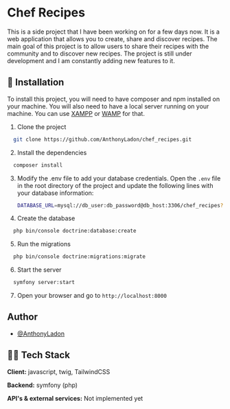 # Chef Recipes

This is a side project that I have been working on for a few days now. It is a web application that allows you to create, share and discover recipes. The main goal of this project is to allow users to share their recipes with the community and to discover new recipes. The project is still under development and I am constantly adding new features to it.

## 🚀 Installation

To install this project, you will need to have composer and npm installed on your machine. You will also need to have a local server running on your machine. You can use [XAMPP](https://www.apachefriends.org/index.html) or [WAMP](https://www.wampserver.com/en/) for that.

1. Clone the project

```bash
  git clone https://github.com/AnthonyLadon/chef_recipes.git
```

2. Install the dependencies

```bash
  composer install
```

3. Modify the .env file to add your database credentials. Open the `.env` file in the root directory of the project and update the following lines with your database information:

   ```bash
   DATABASE_URL=mysql://db_user:db_password@db_host:3306/chef_recipes?serverVersion=8&charset=utf8mb4
   ```

4. Create the database

```bash
  php bin/console doctrine:database:create
```

5. Run the migrations

```bash
  php bin/console doctrine:migrations:migrate
```

6. Start the server

```bash
  symfony server:start
```

7. Open your browser and go to `http://localhost:8000`

## Author

- [@AnthonyLadon](https:anthonyladon.com)

## 🧑‍🔧 Tech Stack

**Client:** javascript, twig, TailwindCSS

**Backend:** symfony (php)

**API's & external services:** Not implemented yet
